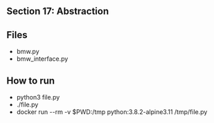 ## Section 17: Abstraction
 
## Files

 - bmw.py
 - bmw_interface.py

## How to run

 - python3 file.py
 - ./file.py
 - docker run --rm -v $PWD:/tmp python:3.8.2-alpine3.11 /tmp/file.py
